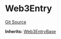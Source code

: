 # Web3Entry
[Git Source](https://github.com/Crossbell-Box/Crossbell-Contracts/blob/eafad9b7237b4175827150168fbfde105ec8c367/contracts/Web3Entry.sol)

**Inherits:**
[Web3EntryBase](/contracts/Web3EntryBase.sol/contract.Web3EntryBase.md)


